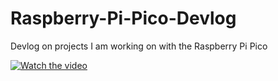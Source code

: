 # Raspberry-Pi-Pico-Devlog
Devlog on projects I am working on with the Raspberry Pi Pico

[![Watch the video](https://img.youtube.com/vi/nTQUwghvy5Q/default.jpg)](https://youtu.be/nTQUwghvy5Q)
